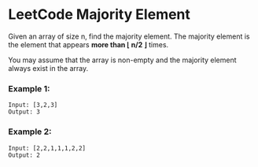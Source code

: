 # LeetCode Majority Element

Given an array of size n, find the majority element. The majority element is the element that appears **more than ⌊ n/2 ⌋** times.

You may assume that the array is non-empty and the majority element always exist in the array.

### Example 1:
```
Input: [3,2,3]
Output: 3
```

### Example 2:
```
Input: [2,2,1,1,1,2,2]
Output: 2
```